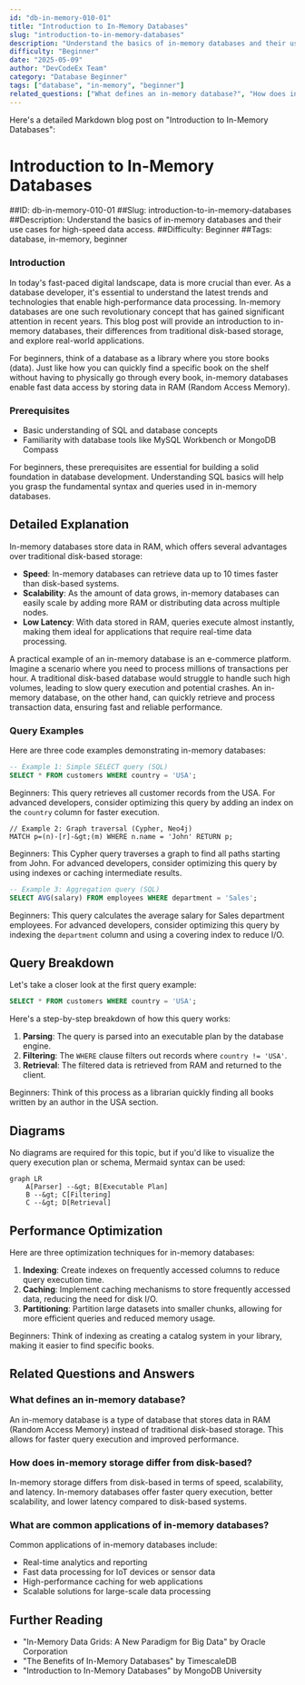 ```yaml
---
id: "db-in-memory-010-01"
title: "Introduction to In-Memory Databases"
slug: "introduction-to-in-memory-databases"
description: "Understand the basics of in-memory databases and their use cases for high-speed data access."
difficulty: "Beginner"
date: "2025-05-09"
author: "DevCodeEx Team"
category: "Database Beginner"
tags: ["database", "in-memory", "beginner"]
related_questions: ["What defines an in-memory database?", "How does in-memory storage differ from disk-based?", "What are common applications of in-memory databases?"]
---
```


Here's a detailed Markdown blog post on "Introduction to In-Memory Databases":

# Introduction to In-Memory Databases
##ID: db-in-memory-010-01
##Slug: introduction-to-in-memory-databases
##Description: Understand the basics of in-memory databases and their use cases for high-speed data access.
##Difficulty: Beginner
##Tags: database, in-memory, beginner

### Introduction
In today's fast-paced digital landscape, data is more crucial than ever. As a database developer, it's essential to understand the latest trends and technologies that enable high-performance data processing. In-memory databases are one such revolutionary concept that has gained significant attention in recent years. This blog post will provide an introduction to in-memory databases, their differences from traditional disk-based storage, and explore real-world applications.

For beginners, think of a database as a library where you store books (data). Just like how you can quickly find a specific book on the shelf without having to physically go through every book, in-memory databases enable fast data access by storing data in RAM (Random Access Memory).

### Prerequisites

* Basic understanding of SQL and database concepts
* Familiarity with database tools like MySQL Workbench or MongoDB Compass

For beginners, these prerequisites are essential for building a solid foundation in database development. Understanding SQL basics will help you grasp the fundamental syntax and queries used in in-memory databases.

## Detailed Explanation
In-memory databases store data in RAM, which offers several advantages over traditional disk-based storage:

* **Speed**: In-memory databases can retrieve data up to 10 times faster than disk-based systems.
* **Scalability**: As the amount of data grows, in-memory databases can easily scale by adding more RAM or distributing data across multiple nodes.
* **Low Latency**: With data stored in RAM, queries execute almost instantly, making them ideal for applications that require real-time data processing.

A practical example of an in-memory database is an e-commerce platform. Imagine a scenario where you need to process millions of transactions per hour. A traditional disk-based database would struggle to handle such high volumes, leading to slow query execution and potential crashes. An in-memory database, on the other hand, can quickly retrieve and process transaction data, ensuring fast and reliable performance.

### Query Examples

Here are three code examples demonstrating in-memory databases:

```sql
-- Example 1: Simple SELECT query (SQL)
SELECT * FROM customers WHERE country = 'USA';
```

Beginners: This query retrieves all customer records from the USA. For advanced developers, consider optimizing this query by adding an index on the `country` column for faster execution.

```cypher
// Example 2: Graph traversal (Cypher, Neo4j)
MATCH p=(n)-[r]-&gt;(m) WHERE n.name = 'John' RETURN p;
```

Beginners: This Cypher query traverses a graph to find all paths starting from John. For advanced developers, consider optimizing this query by using indexes or caching intermediate results.

```sql
-- Example 3: Aggregation query (SQL)
SELECT AVG(salary) FROM employees WHERE department = 'Sales';
```

Beginners: This query calculates the average salary for Sales department employees. For advanced developers, consider optimizing this query by indexing the `department` column and using a covering index to reduce I/O.

## Query Breakdown
Let's take a closer look at the first query example:

```sql
SELECT * FROM customers WHERE country = 'USA';
```

Here's a step-by-step breakdown of how this query works:

1. **Parsing**: The query is parsed into an executable plan by the database engine.
2. **Filtering**: The `WHERE` clause filters out records where `country != 'USA'`.
3. **Retrieval**: The filtered data is retrieved from RAM and returned to the client.

Beginners: Think of this process as a librarian quickly finding all books written by an author in the USA section.

## Diagrams
No diagrams are required for this topic, but if you'd like to visualize the query execution plan or schema, Mermaid syntax can be used:

```mermaid
graph LR
    A[Parser] --&gt; B[Executable Plan]
    B --&gt; C[Filtering]
    C --&gt; D[Retrieval]
```

## Performance Optimization

Here are three optimization techniques for in-memory databases:

1. **Indexing**: Create indexes on frequently accessed columns to reduce query execution time.
2. **Caching**: Implement caching mechanisms to store frequently accessed data, reducing the need for disk I/O.
3. **Partitioning**: Partition large datasets into smaller chunks, allowing for more efficient queries and reduced memory usage.

Beginners: Think of indexing as creating a catalog system in your library, making it easier to find specific books.

## Related Questions and Answers

### What defines an in-memory database?
An in-memory database is a type of database that stores data in RAM (Random Access Memory) instead of traditional disk-based storage. This allows for faster query execution and improved performance.

### How does in-memory storage differ from disk-based?
In-memory storage differs from disk-based in terms of speed, scalability, and latency. In-memory databases offer faster query execution, better scalability, and lower latency compared to disk-based systems.

### What are common applications of in-memory databases?
Common applications of in-memory databases include:

* Real-time analytics and reporting
* Fast data processing for IoT devices or sensor data
* High-performance caching for web applications
* Scalable solutions for large-scale data processing

## Further Reading

* "In-Memory Data Grids: A New Paradigm for Big Data" by Oracle Corporation
* "The Benefits of In-Memory Databases" by TimescaleDB
* "Introduction to In-Memory Databases" by MongoDB University